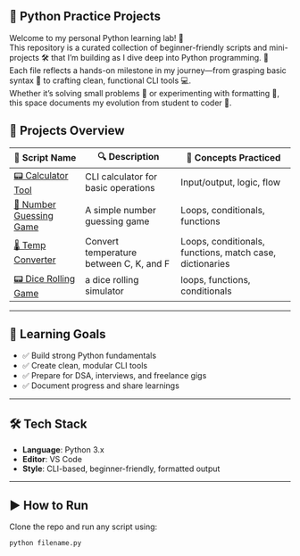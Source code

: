 ## 🐍 Python Practice Projects

Welcome to my personal Python learning lab! 🧪<br>
This repository is a curated collection of beginner-friendly scripts and mini-projects 🛠️ that I’m building as I dive deep into Python programming. 🐍<br>
Each file reflects a hands-on milestone in my journey—from grasping basic syntax 📘 to crafting clean, functional CLI tools 💻.<br>
Whether it’s solving small problems 🧩 or experimenting with formatting 🎨, this space documents my evolution from student to coder 🚀.

## 📘 Projects Overview

| 📝 Script Name       | 🔍 Description                            | 🧠 Concepts Practiced           |
|----------------------|-------------------------------------------|---------------------------------|
| [📟 Calculator Tool](calculator.py)      | CLI calculator for basic operations       | Input/output, logic, flow       |
| [🎯 Number Guessing Game](guess_num.py)       | A simple number guessing game             | Loops, conditionals, functions  |
| [🌡️ Temp Converter](temperature_converter.py)       | Convert temperature between C, K, and F          | Loops, conditionals, functions, match case, dictionaries  |
| [📟 Dice Rolling Game](dice-rolling-simulator.py)      | a dice rolling simulator       | loops, functions, conditionals       |

---

## 🎯 Learning Goals

- ✅ Build strong Python fundamentals  
- ✅ Create clean, modular CLI tools  
- ✅ Prepare for DSA, interviews, and freelance gigs  
- ✅ Document progress and share learnings

---

## 🛠️ Tech Stack

- **Language**: Python 3.x  
- **Editor**: VS Code  
- **Style**: CLI-based, beginner-friendly, formatted output

---

## ▶️ How to Run

Clone the repo and run any script using:

```bash
python filename.py

